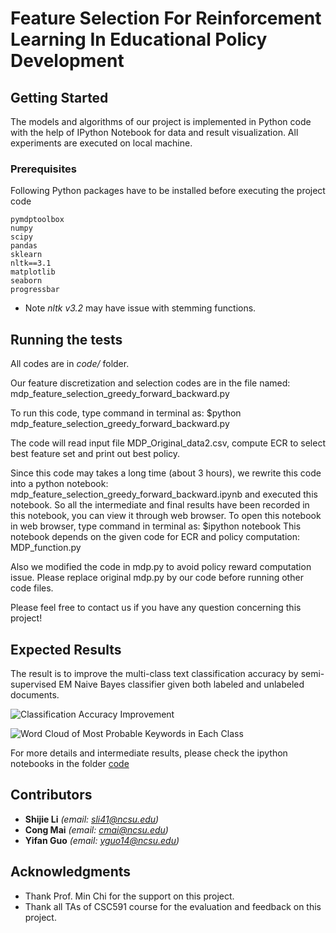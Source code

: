 # Feature Selection For Reinforcement Learning In Educational Policy Development

## Getting Started

The models and algorithms of our project is implemented in Python code with the help of IPython Notebook for data and result visualization. All experiments are executed on local machine.

### Prerequisites

Following Python packages have to be installed before executing the project code

```
pymdptoolbox
numpy
scipy
pandas
sklearn
nltk==3.1
matplotlib
seaborn
progressbar
```
* Note _nltk v3.2_ may have issue with stemming functions.

## Running the tests

All codes are in _code/_ folder.

Our feature discretization and selection codes are in the file named: 
    mdp_feature_selection_greedy_forward_backward.py

To run this code, type command in terminal as:
    $python mdp_feature_selection_greedy_forward_backward.py

The code will read input file MDP_Original_data2.csv, compute ECR to select best feature set and print out best policy.

Since this code may takes a long time (about 3 hours), we rewrite this code into a python notebook:
    mdp_feature_selection_greedy_forward_backward.ipynb
and executed this notebook. So all the intermediate and final results have been recorded in this notebook, you can view it through web browser. To open this notebook in web browser, type command in terminal as:
    $ipython notebook
This notebook depends on the given code for ECR and policy computation: 
    MDP_function.py
    
Also we modified the code in mdp.py to avoid policy reward computation issue. Please replace original mdp.py by our code before running other code files.

Please feel free to contact us if you have any question concerning this project! 

## Expected Results

The result is to improve the multi-class text classification accuracy by semi-supervised EM Naive Bayes classifier given both labeled and unlabeled documents.

![Classification Accuracy Improvement](https://github.com/jerry-shijieli/Text_Classification_Using_EM_And_Semisupervied_Learning/blob/master/result/cv_f1.png)

![Word Cloud of Most Probable Keywords in Each Class](https://github.com/jerry-shijieli/Text_Classification_Using_EM_And_Semisupervied_Learning/blob/master/result/test_em_nb_wc.png)

For more details and intermediate results, please check the ipython notebooks in the folder [code](https://github.com/jerry-shijieli/Text_Classification_Using_EM_And_Semisupervied_Learning/tree/master/code)


## Contributors

* **Shijie Li**  *(email: sli41@ncsu.edu)* 
* **Cong Mai** *(email: cmai@ncsu.edu)*
* **Yifan Guo** *(email: yguo14@ncsu.edu)*

## Acknowledgments

* Thank Prof. Min Chi for the support on this project.
* Thank all TAs of CSC591 course for the evaluation and feedback on this project.


